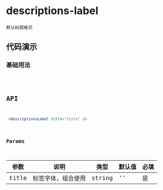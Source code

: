 # descriptions-label

`默认标题格式`

## 代码演示

### 基础用法

<code src="./descriptions-label-use.tsx" />


## API
```jsx | pure
 <DescriptionsLabel title="title" />
```

### Params

| 参数  | 说明               | 类型   | 默认值 | 必填 |
| ----- | ------------------ | ------ | ------ | ---- |
| title | 标签字体，组合使用 | string | ''     | 是   |
